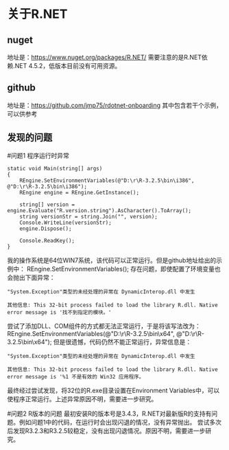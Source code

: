 关于R.NET
==================================================
nuget
--------------------------------------------------
地址是：https://www.nuget.org/packages/R.NET/
需要注意的是R.NET依赖.NET 4.5.2，低版本目前没有可用资源。

github
--------------------------------------------------
地址是：https://github.com/jmp75/rdotnet-onboarding
其中包含若干个示例，可以供参考

发现的问题
--------------------------------------------------
#问题1 程序运行时异常
```
static void Main(string[] args)
{
	REngine.SetEnvironmentVariables(@"D:\r\R-3.2.5\bin\i386", @"D:\r\R-3.2.5\bin\i386");
	REngine engine = REngine.GetInstance();

	string[] version = engine.Evaluate("R.version.string").AsCharacter().ToArray();
	string versionStr = string.Join("", version);
	Console.WriteLine(versionStr);
	engine.Dispose();

	Console.ReadKey();        
}
```
我的操作系统是64位WIN7系统，该代码可以正常运行。但是github地址给出的示例中：
REngine.SetEnvironmentVariables();
存在问题，即使配置了环境变量也会抛出下面异常：
```
"System.Exception"类型的未经处理的异常在 DynamicInterop.dll 中发生 

其他信息: This 32-bit process failed to load the library R.dll. Native error message is '找不到指定的模块。'
```
尝试了添加DLL、COM组件的方式都无法正常运行，于是将该写法改为：
REngine.SetEnvironmentVariables(@"D:\r\R-3.2.5\bin\x64", @"D:\r\R-3.2.5\bin\x64");
但是很遗憾，代码仍然不能正常运行，异常信息是：
```
"System.Exception"类型的未经处理的异常在 DynamicInterop.dll 中发生 

其他信息: This 32-bit process failed to load the library R.dll. Native error message is '%1 不是有效的 Win32 应用程序。
```
最终经过尝试发现，将32位的R.exe目录设置在Environment Variables中，可以使程序正常运行。上述异常原因不明，需要进一步研究。

#问题2 R版本的问题
最初安装R的版本号是3.4.3，R.NET对最新版R的支持有问题。例如问题1中的代码，在运行时会出现闪退的情况，没有异常抛出。
尝试多次后发现R3.2.3和R3.2.5较稳定，没有出现闪退情况。原因不明，需要进一步研究。

